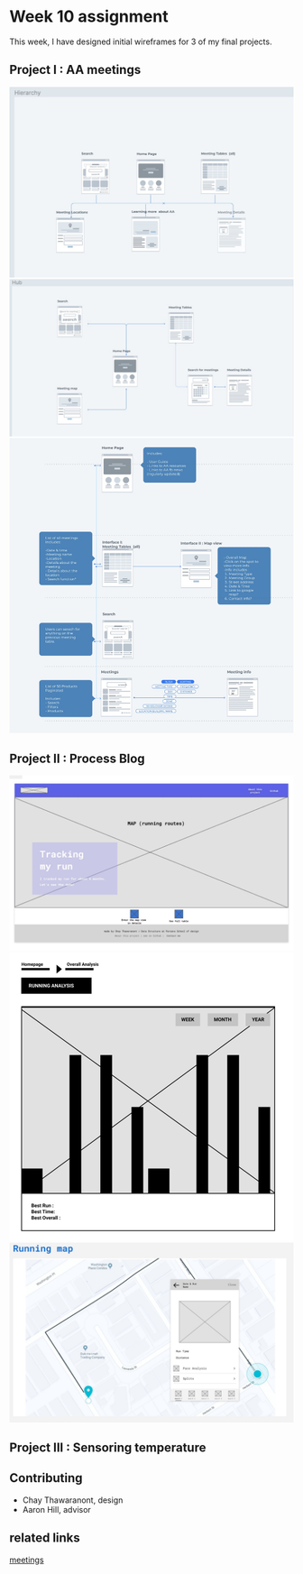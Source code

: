 # Week 10 assignment

This week, I have designed initial wireframes for 3 of my final projects. 

## Project I : AA meetings 

![This is an image](AAmeeting1.jpg)
![This is an image](AAmeeting2.jpg)
![This is an image](AAmeetingdesign3.jpg)

## Project II : Process Blog

![This is an image](Running1.jpg)
![This is an image](Page%202.jpg)
![This is an image](Popup.jpg)

## Project III : Sensoring temperature 



## Contributing
- Chay Thawaranont, design 
- Aaron Hill, advisor

## related links
[ meetings ]( https://github.com/Chayanitoey/Data-Structures/tree/main/week%207)
